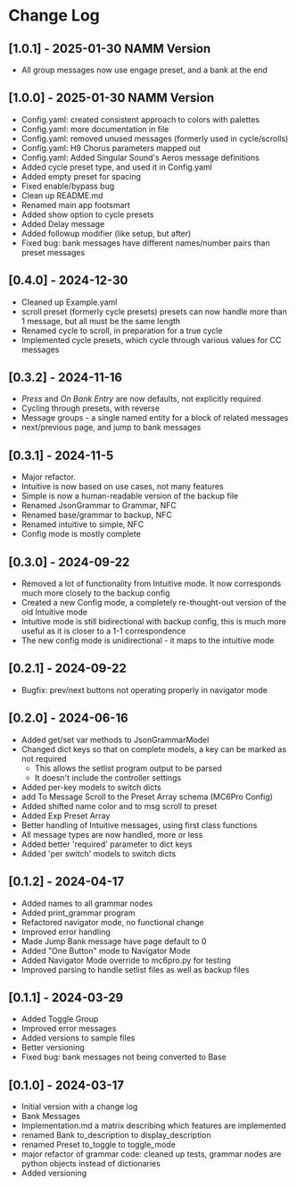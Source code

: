 
# Change Log
## [1.0.1] - 2025-01-30 NAMM Version
- All group messages now use engage preset, and a bank at the end
## [1.0.0] - 2025-01-30 NAMM Version
- Config.yaml: created consistent approach to colors with palettes
- Config.yaml: more documentation in file
- Config.yaml: removed unused messages (formerly used in cycle/scrolls)
- Config.yaml: H9 Chorus parameters mapped out
- Config.yaml: Added Singular Sound's Aeros message definitions
- Added cycle preset type, and used it in Config.yaml
- Added empty preset for spacing
- Fixed enable/bypass bug
- Clean up README.md
- Renamed main app footsmart
- Added show option to cycle presets
- Added Delay message
- Added followup modifier (like setup, but after)
- Fixed bug: bank messages have different names/number pairs than preset messages
## [0.4.0] - 2024-12-30
- Cleaned up Example.yaml
- scroll preset (formerly cycle presets) presets can now handle more than 1 message, but all must be the same length
- Renamed cycle to scroll, in preparation for a true cycle
- Implemented cycle presets, which cycle through various values for CC messages
## [0.3.2] - 2024-11-16
- *Press* and *On Bank Entry* are now defaults, not explicitly required
- Cycling through presets, with reverse
- Message groups - a single named entity for a block of related messages
- next/previous page, and jump to bank messages
## [0.3.1] - 2024-11-5
- Major refactor.
- Intuitive is now based on use cases, not many features
- Simple is now a human-readable version of the backup file
- Renamed JsonGrammar to Grammar, NFC
- Renamed base/grammar to backup, NFC
- Renamed intuitive to simple, NFC
- Config mode is mostly complete

## [0.3.0] - 2024-09-22
- Removed a lot of functionality from Intuitive mode. It now corresponds much more closely to the backup config
- Created a new Config mode, a completely re-thought-out version of the old Intuitive mode
- Intuitive mode is still bidirectional with backup config, this is much more useful as it is closer to a 1-1 correspondence
- The new config mode is unidirectional - it maps to the intuitive mode

## [0.2.1] - 2024-09-22
- Bugfix: prev/next buttons not operating properly in navigator mode

## [0.2.0] - 2024-06-16
- Added get/set var methods to JsonGrammarModel
- Changed dict keys so that on complete models, a key can be marked as not required
    - This allows the setlist program output to be parsed
    - It doesn't include the controller settings
- Added per-key models to switch dicts
- add To Message Scroll to the Preset Array schema (MC6Pro Config)
- Added shifted name color and to msg scroll to preset
- Added Exp Preset Array
- Better handling of Intuitive messages, using first class functions
- All message types are now handled, more or less
- Added better 'required' parameter to dict keys
- Added 'per switch' models to switch dicts

## [0.1.2] - 2024-04-17
- Added names to all grammar nodes
- Added print_grammar program
- Refactored navigator mode, no functional change
- Improved error handling
- Made Jump Bank message have page default to 0
- Added "One Button" mode to Navigator Mode
- Added Navigator Mode override to mc6pro.py for testing
- Improved parsing to handle setlist files as well as backup files

## [0.1.1] - 2024-03-29
  
- Added Toggle Group
- Improved error messages
- Added versions to sample files
- Better versioning
- Fixed bug: bank messages not being converted to Base

## [0.1.0] - 2024-03-17
  
- Initial version with a change log
- Bank Messages
- Implementation.md a matrix describing which features are implemented
- renamed Bank to_description to display_description
- renamed Preset to_toggle to toggle_mode
- major refactor of grammar code: cleaned up tests, grammar nodes are python objects instead of dictionaries
- Added versioning
